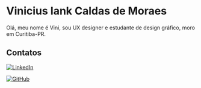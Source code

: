 # Vinicius Iank Caldas de Moraes

Olá, meu nome é Vini, sou UX designer e estudante de design gráfico, moro em Curitiba-PR.

## Contatos

[![LinkedIn](https://img.shields.io/badge/LinkedIn-000?style=for-the-badge&logo=linkedin&logoColor=0E76A8)](https://www.linkedin.com/in/viniciusiank/) 

[![GitHub](https://img.shields.io/badge/GitHub-000?style=for-the-badge&logo=github&logoColor=white)](+https://github.com/viniciusiank)